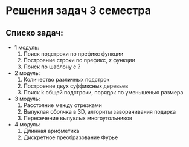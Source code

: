 # Решения задач 3 семестра
## Списко задач:
* 1 модуль:
    1. Поиск подстроки по префикс функции
    2. Построение строки по префикс, z функции
    3. Поиск по шаблону с ?
* 2 модуль:
    1. Количество различных подстрок
    2. Построение двух суффиксных деревьев
    3. Поиск k общей подстроки, порядок по уменьшенью размера
* 3 модуль:
    1. Расстояние между отрезками
    2. Выпуклая оболчка в 3D, алгоритм заворачивания подарка
    3. Пересечение выпуклых многоугольников
* 4 модуль:
    1. Длинная арифметика
    2. Дискретное преобразование Фурье
